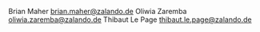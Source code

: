 Brian Maher <brian.maher@zalando.de>
Oliwia Zaremba <oliwia.zaremba@zalando.de>
Thibaut Le Page <thibaut.le.page@zalando.de>
